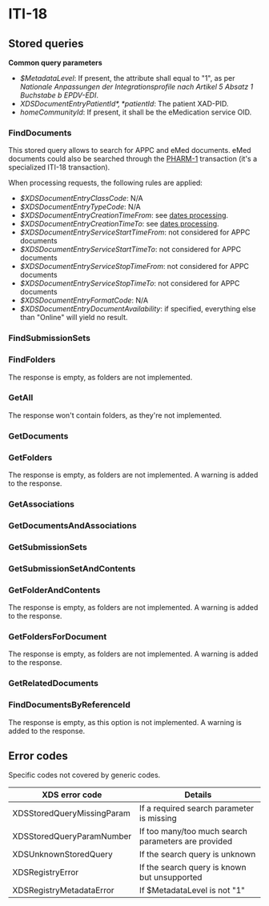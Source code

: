 # ITI-18

## Stored queries

**Common query parameters**

* *$MetadataLevel*: If present, the attribute shall equal to "1", as per *Nationale Anpassungen der Integrationsprofile nach Artikel 5 Absatz 1 Buchstabe b EPDV-EDI*.
* *$XDSDocumentEntryPatientId*, *$patientId*: The patient XAD-PID.
* *homeCommunityId*: If present, it shall be the eMedication service OID.

### FindDocuments

This stored query allows to search for APPC and eMed documents. eMed documents could also be searched through the [PHARM-1](Transactions/PHARM-1) transaction (it's a specialized ITI-18 transaction).

When processing requests, the following rules are applied:

* *$XDSDocumentEntryClassCode*: N/A
* *$XDSDocumentEntryTypeCode*: N/A
* *$XDSDocumentEntryCreationTimeFrom*: see [dates processing](DatesProcessing).
* *$XDSDocumentEntryCreationTimeTo*: see [dates processing](DatesProcessing).
* *$XDSDocumentEntryServiceStartTimeFrom*: not considered for APPC documents
* *$XDSDocumentEntryServiceStartTimeTo*: not considered for APPC documents
* *$XDSDocumentEntryServiceStopTimeFrom*: not considered for APPC documents
* *$XDSDocumentEntryServiceStopTimeTo*: not considered for APPC documents
* *$XDSDocumentEntryFormatCode*: N/A
* *$XDSDocumentEntryDocumentAvailability*: if specified, everything else than "Online" will yield no result.

### FindSubmissionSets


### FindFolders

The response is empty, as folders are not implemented.

### GetAll

The response won't contain folders, as they're not implemented.

### GetDocuments


### GetFolders

The response is empty, as folders are not implemented. A warning is added to the response.

### GetAssociations


### GetDocumentsAndAssociations


### GetSubmissionSets


### GetSubmissionSetAndContents


### GetFolderAndContents

The response is empty, as folders are not implemented. A warning is added to the response.

### GetFoldersForDocument

The response is empty, as folders are not implemented. A warning is added to the response.

### GetRelatedDocuments


### FindDocumentsByReferenceId

The response is empty, as this option is not implemented. A warning is added to the response.


## Error codes

Specific codes not covered by generic codes.

| XDS error code             | Details                                             |
| -------------------------- | --------------------------------------------------- |
| XDSStoredQueryMissingParam | If a required search parameter is missing           |
| XDSStoredQueryParamNumber  | If too many/too much search parameters are provided |
| XDSUnknownStoredQuery      | If the search query is unknown                      |
| XDSRegistryError           | If the search query is known but unsupported        |
| XDSRegistryMetadataError   | If $MetadataLevel is not "1"                        |
